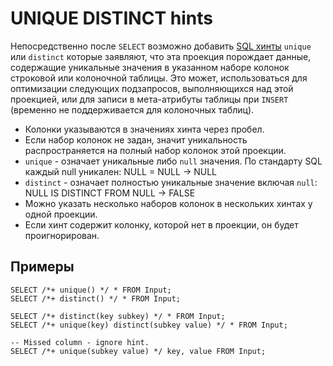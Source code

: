 # UNIQUE DISTINCT hints

Непосредственно после `SELECT` возможно добавить [SQL хинты](../lexer.md#sql-hints) `unique` или `distinct` которые заявляют, что эта проекция порождает данные, содержащие уникальные значения в указанном наборе колонок строковой или колоночной таблицы. Это может, использоваться для оптимизации следующих подзапросов, выполняющихся над этой проекцией, или для записи в мета-атрибуты таблицы при `INSERT` (временно не поддерживается для колоночных таблиц).

* Колонки указываются в значениях хинта через пробел.
* Если набор колонок не задан, значит уникальность распространяется на полный набор колонок этой проекции.
* `unique` - означает уникальные либо `null` значения. По стандарту SQL каждый null уникален: NULL = NULL -> NULL
* `distinct` - означает полностью уникальные значение включая `null`: NULL IS DISTINCT FROM NULL -> FALSE
* Можно указать несколько наборов колонок в нескольких хинтах у одной проекции.
* Если хинт содержит колонку, которой нет в проекции, он будет проигнорирован.

## Примеры

``` yql
SELECT /*+ unique() */ * FROM Input;
SELECT /*+ distinct() */ * FROM Input;

SELECT /*+ distinct(key subkey) */ * FROM Input;
SELECT /*+ unique(key) distinct(subkey value) */ * FROM Input;

-- Missed column - ignore hint.
SELECT /*+ unique(subkey value) */ key, value FROM Input;
```
